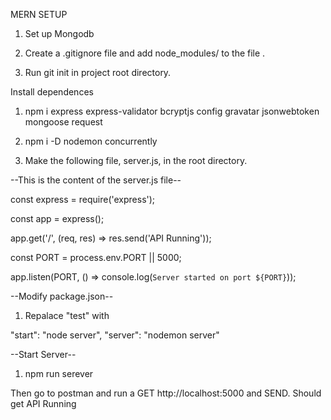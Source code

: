 MERN SETUP

1. Set up Mongodb

2. Create a .gitignore file and add node_modules/ to the file .

3. Run git init in project root directory.

Install dependences

1. npm i express express-validator bcryptjs config gravatar jsonwebtoken mongoose request

2. npm i -D nodemon concurrently

3. Make the following file, server.js, in the root directory.

--This is the content of the server.js file--

const express = require('express');

const app = express();

app.get('/', (req, res) => res.send('API Running'));

const PORT = process.env.PORT || 5000;

app.listen(PORT, () => console.log(`Server started on port ${PORT}`));

--Modify package.json--
1. Repalace "test" with
 
"start": "node server", 
"server": "nodemon server"

--Start Server--
1. npm run serever

Then go to postman and run a GET http://localhost:5000 and SEND.
Should get API Running